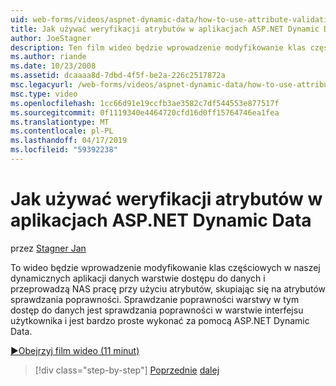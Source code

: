 ```yaml
---
uid: web-forms/videos/aspnet-dynamic-data/how-to-use-attribute-validation-in-aspnet-dynamic-data-applications
title: Jak używać weryfikacji atrybutów w aplikacjach ASP.NET Dynamic Data | Dokumentacja firmy Microsoft
author: JoeStagner
description: Ten film wideo będzie wprowadzenie modyfikowanie klas częściowych w naszej dynamicznych aplikacji danych warstwie dostępu do danych i przeprowadzą NAS uruchomiona przy użyciu atrybutów o ukierunkowywanie...
ms.author: riande
ms.date: 10/23/2008
ms.assetid: dcaaaa8d-7dbd-4f5f-be2a-226c2517872a
msc.legacyurl: /web-forms/videos/aspnet-dynamic-data/how-to-use-attribute-validation-in-aspnet-dynamic-data-applications
msc.type: video
ms.openlocfilehash: 1cc66d91e19ccfb3ae3582c7df544553e877517f
ms.sourcegitcommit: 0f1119340e4464720cfd16d0ff15764746ea1fea
ms.translationtype: MT
ms.contentlocale: pl-PL
ms.lasthandoff: 04/17/2019
ms.locfileid: "59392238"
---
```

# <a name="how-to-use-attribute-validation-in-aspnet-dynamic-data-applications"></a>Jak używać weryfikacji atrybutów w aplikacjach ASP.NET Dynamic Data

przez [Stagner Jan](https://github.com/JoeStagner)

To wideo będzie wprowadzenie modyfikowanie klas częściowych w naszej dynamicznych aplikacji danych warstwie dostępu do danych i przeprowadzą NAS pracę przy użyciu atrybutów, skupiając się na atrybutów sprawdzania poprawności. Sprawdzanie poprawności warstwy w tym dostęp do danych jest sprawdzania poprawności w warstwie interfejsu użytkownika i jest bardzo proste wykonać za pomocą ASP.NET Dynamic Data.

[&#9654;Obejrzyj film wideo (11 minut)](https://channel9.msdn.com/Blogs/ASP-NET-Site-Videos/how-to-use-attribute-validation-in-aspnet-dynamic-data-applications)

> [!div class="step-by-step"]
> [Poprzednie](how-to-enable-table-specific-routing-in-dynamic-data-applications.md)
> [dalej](how-to-implement-custom-field-validation-with-imperative-logic-in-vb-or-c.md)
